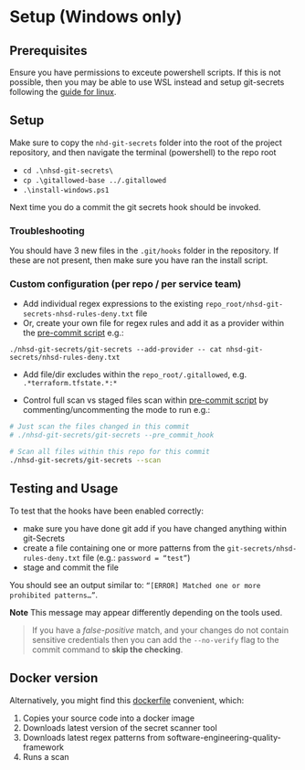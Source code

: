 # Setup (Windows only)

## Prerequisites

Ensure you have permissions to exceute powershell scripts. If this is not possible, then you may be able to use WSL instead and setup git-secrets following the [guide for linux](README-linux-workstation.md).

## Setup

Make sure to copy the `nhd-git-secrets` folder into the root of the project repository, and then navigate the terminal (powershell) to the repo root

* `cd .\nhsd-git-secrets\`
* `cp .\gitallowed-base ../.gitallowed`
* `.\install-windows.ps1`

Next time you do a commit the git secrets hook should be invoked.

### Troubleshooting

You should have 3 new files in the `.git/hooks` folder in the repository. If these are not present, then make sure you have ran the install script.

### Custom configuration (per repo / per service team)

* Add individual regex expressions to the existing `repo_root/nhsd-git-secrets-nhsd-rules-deny.txt` file
* Or, create your own file for regex rules and add it as a provider within the [pre-commit script](pre-commit.sh) e.g.:

 `./nhsd-git-secrets/git-secrets --add-provider -- cat nhsd-git-secrets/nhsd-rules-deny.txt`

* Add file/dir excludes within the `repo_root/.gitallowed`, e.g. `.*terraform.tfstate.*:*`

* Control full scan vs staged files scan within [pre-commit script](pre-commit.sh) by commenting/uncommenting the mode to run e.g.:

 ```bash
 # Just scan the files changed in this commit
 # ./nhsd-git-secrets/git-secrets --pre_commit_hook

 # Scan all files within this repo for this commit
 ./nhsd-git-secrets/git-secrets --scan
 ```

## Testing and Usage

To test that the hooks have been enabled correctly:

* make sure you have done git add if you have changed anything within git-Secrets
* create a file containing one or more patterns from the `git-secrets/nhsd-rules-deny.txt` file (e.g.: `password = “test”`)
* stage and commit the file

You should see an output similar to: `“[ERROR] Matched one or more prohibited patterns…”`.

**Note** This message may appear differently depending on the tools used.

> If you have a *false-positive* match, and your changes do not contain sensitive credentials then you can add the `--no-verify` flag to the commit command to **skip the checking**.

## Docker version

Alternatively, you might find this [dockerfile](nhsd-git-secrets.dockerfile) convenient, which:

1. Copies your source code into a docker image
1. Downloads latest version of the secret scanner tool
1. Downloads latest regex patterns from software-engineering-quality-framework
1. Runs a scan
